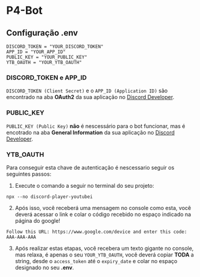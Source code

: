 # P4-Bot



## Configuração .env
```
DISCORD_TOKEN = "YOUR_DISCORD_TOKEN"  
APP_ID = "YOUR_APP_ID"  
PUBLIC_KEY = "YOUR_PUBLIC_KEY"  
YTB_OAUTH = "YOUR_YTB_OAUTH"
```


### DISCORD_TOKEN e APP_ID

`DISCORD_TOKEN (Client Secret)` e o `APP_ID (Application ID)` são encontrado na aba **OAuth2** da sua aplicação no [Discord Developer](https://discord.com/developers/applications "Discord Developer").


### PUBLIC_KEY
`PUBLIC_KEY (Public Key)` **não** é nescessário para o bot funcionar, mas é encotrado na aba **General Information** da sua aplicação no [Discord Developer](https://discord.com/developers/applications "Discord Developer").

### YTB_OAUTH
Para conseguir esta chave de autenticação é nescessario seguir os seguintes passos:

1.  Execute o comando a seguir no terminal do seu projeto:

   ```
   npx --no discord-player-youtubei
   ```

2.  Após isso, você receberá uma mensagem no console como esta, você deverá acessar o link e colar o código recebido no espaço indicado na página do google!

   ```
   Follow this URL: https://www.google.com/device and enter this code: AAA-AAA-AAA
   ```

3. Após realizar estas etapas, você recebera um texto gigante no console, mas relaxa, é apenas o seu `YOUR_YTB_OAUTH`, você deverá copiar **TODA** a string, desde o `access_token` até o `expiry_date` e colar no espaço designado no seu  **.env**.




